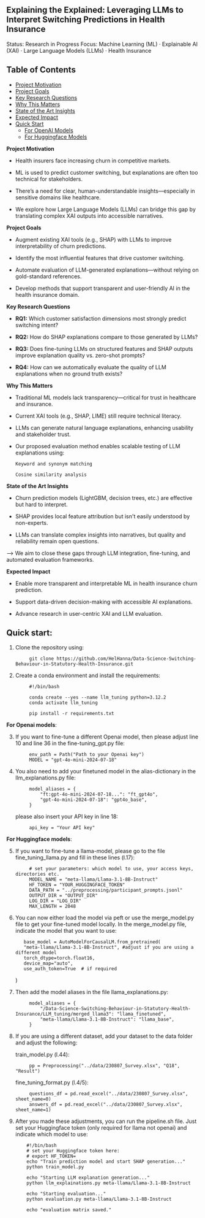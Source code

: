 ## Explaining the Explained: Leveraging LLMs to Interpret Switching Predictions in Health Insurance

Status: Research in Progress
Focus: Machine Learning (ML) · Explainable AI (XAI) · Large Language Models (LLMs) · Health Insurance

## Table of Contents

- [Project Motivation](#project-motivation)
- [Project Goals](#project-goals)
- [Key Research Questions](#key-research-questions)
- [Why This Matters](#why-this-matters)
- [State of the Art Insights](#state-of-the-art-insights)
- [Expected Impact](#expected-impact)
- [Quick Start](#quick-start)
  - [For OpenAI Models](#for-openai-models)
  - [For Huggingface Models](#for-huggingface-models)


**Project Motivation**

- Health insurers face increasing churn in competitive markets.

- ML is used to predict customer switching, but explanations are often too technical for stakeholders.

- There’s a need for clear, human-understandable insights—especially in sensitive domains like healthcare.

- We explore how Large Language Models (LLMs) can bridge this gap by translating complex XAI outputs into accessible narratives.

**Project Goals**

- Augment existing XAI tools (e.g., SHAP) with LLMs to improve interpretability of churn predictions.

- Identify the most influential features that drive customer switching.

- Automate evaluation of LLM-generated explanations—without relying on gold-standard references.

- Develop methods that support transparent and user-friendly AI in the health insurance domain.

**Key Research Questions**

- **RQ1:** Which customer satisfaction dimensions most strongly predict switching intent?

- **RQ2:** How do SHAP explanations compare to those generated by LLMs?

- **RQ3:** Does fine-tuning LLMs on structured features and SHAP outputs improve explanation quality vs. zero-shot prompts?

- **RQ4:** How can we automatically evaluate the quality of LLM explanations when no ground truth exists?

**Why This Matters**

- Traditional ML models lack transparency—critical for trust in healthcare and insurance.

- Current XAI tools (e.g., SHAP, LIME) still require technical literacy.

- LLMs can generate natural language explanations, enhancing usability and stakeholder trust.

- Our proposed evaluation method enables scalable testing of LLM explanations using:

      Keyword and synonym matching

      Cosine similarity analysis

**State of the Art Insights**

- Churn prediction models (LightGBM, decision trees, etc.) are effective but hard to interpret.

- SHAP provides local feature attribution but isn't easily understood by non-experts.

- LLMs can translate complex insights into narratives, but quality and reliability remain open questions.

--> We aim to close these gaps through LLM integration, fine-tuning, and automated evaluation frameworks.

**Expected Impact**

- Enable more transparent and interpretable ML in health insurance churn prediction.

- Support data-driven decision-making with accessible AI explanations.

- Advance research in user-centric XAI and LLM evaluation.

## Quick start:

1. Clone the repository using:

            git clone https://github.com/HelHanna/Data-Science-Switching-Behaviour-in-Statutory-Health-Insurance.git

2. Create a conda environment and install the requirements:

            #!/bin/bash
 
            conda create --yes --name llm_tuning python=3.12.2
            conda activate llm_tuning
            
            pip install -r requirements.txt
   
**For Openai models**:

3. If you want to fine-tune a different Openai model, then please adjust line 10 and line 36 in the fine-tuning_gpt.py file:

            env_path = Path("Path to your Openai key")
            MODEL = "gpt-4o-mini-2024-07-18"

4. You also need to add your finetuned model in the alias-dictionary in the llm_explanations.py file:

            model_aliases = {
                "ft:gpt-4o-mini-2024-07-18...": "ft_gpt4o",
                "gpt-4o-mini-2024-07-18": "gpt4o_base",
            }
   please also insert your API key in line 18:

            api_key = "Your API key"

**For Huggingface models**:

5. If you want to fine-tune a llama-model, please go to the file fine_tuning_llama.py and fill in these lines (l.17):

            # set your parameters: which model to use, your access keys, directories etc.
            MODEL_NAME = "meta-llama/Llama-3.1-8B-Instruct"
            HF_TOKEN = "YOUR_HUGGINGFACE_TOKEN"
            DATA_PATH = "../preprocessing/participant_prompts.jsonl"
            OUTPUT_DIR = "OUTPUT_DIR"
            LOG_DIR = "LOG_DIR"
            MAX_LENGTH = 2048

6. You can now either load the model via peft or use the merge_model.py file to get your fine-tuned model locally. In the merge_model.py file, indicate the model that you want to use:

          base_model = AutoModelForCausalLM.from_pretrained(
          "meta-llama/Llama-3.1-8B-Instruct", #adjust if you are using a different model
          torch_dtype=torch.float16,
          device_map="auto",
          use_auth_token=True  # if required
      )
   
7. Then add the model aliases in the file llama_explanations.py:
   
            model_aliases = {
                "/Data-Science-Switching-Behaviour-in-Statutory-Health-Insurance/LLM_tuning/merged_llama3": "llama_finetuned",
                "meta-llama/Llama-3.1-8B-Instruct": "llama_base",
            }
   
9. If you are using a different dataset, add your dataset to the data folder and adjust the following:

   train_model.py (l.44):
   
            pp = Preprocessing("../data/230807_Survey.xlsx", "Q18", "Result")
   
   fine_tuning_format.py (l.4/5):
   
            questions_df = pd.read_excel("../data/230807_Survey.xlsx", sheet_name=0)
            answers_df = pd.read_excel("../data/230807_Survey.xlsx", sheet_name=1)

10. After you made these adjustments, you can run the pipeline.sh file. Just set your Huggingface token (only required for llama not openai) and indicate which model to use:

            #!/bin/bash
            # set your Huggingface token here:
            # export HF_TOKEN=
            echo "Train prediction model and start SHAP generation..."
            python train_model.py
            
            echo "Starting LLM explanation generation..."
            python llm_explainations.py meta-llama/Llama-3.1-8B-Instruct
            
            echo "Starting evaluation..."
            python evaluation.py meta-llama/Llama-3.1-8B-Instruct
            
            echo "evaluation matrix saved."
            
            
